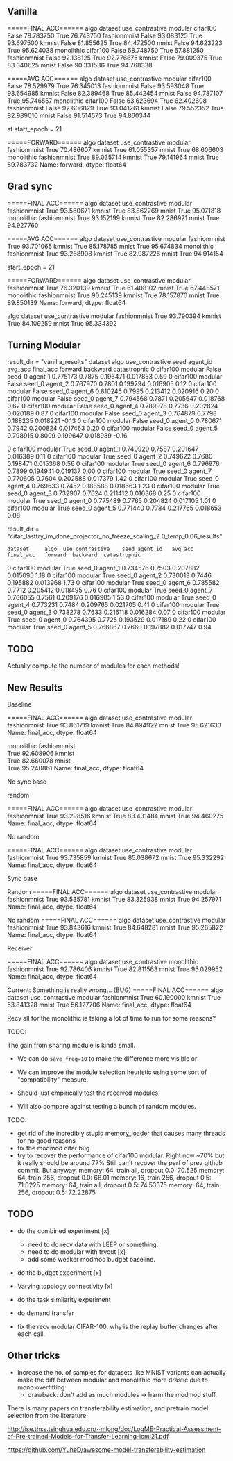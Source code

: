 ## Vanilla

=====FINAL ACC======
algo        dataset       use_contrastive
modular     cifar100      False              78.783750
                          True               76.743750
            fashionmnist  False              93.083125
                          True               93.697500
            kmnist        False              81.855625
                          True               84.472500
            mnist         False              94.623223
                          True               95.624038
monolithic  cifar100      False              58.748750
                          True               57.881250
            fashionmnist  False              92.138125
                          True               92.776875
            kmnist        False              79.009375
                          True               83.340625
            mnist         False              90.331536
                          True               94.768338


=====AVG ACC======
algo        dataset       use_contrastive
modular     cifar100      False              78.529979
                          True               76.345013
            fashionmnist  False              93.593048
                          True               93.654985
            kmnist        False              82.389468
                          True               85.442454
            mnist         False              94.787107
                          True               95.746557
monolithic  cifar100      False              63.623694
                          True               62.402608
            fashionmnist  False              92.606829
                          True               93.041261
            kmnist        False              79.552352
                          True               82.989010
            mnist         False              91.514573
                          True               94.860344


at start_epoch = 21

=====FORWARD======
algo        dataset       use_contrastive
modular     fashionmnist  True               70.486607
            kmnist        True               61.055357
            mnist         True               68.606603
monolithic  fashionmnist  True               89.035714
            kmnist        True               79.141964
            mnist         True               89.783732
Name: forward, dtype: float64




## Grad sync
=====FINAL ACC======
algo        dataset       use_contrastive
modular     fashionmnist  True               93.580671
            kmnist        True               83.862269
            mnist         True               95.071818
monolithic  fashionmnist  True               93.152199
            kmnist        True               82.286921
            mnist         True               94.927760

=====AVG ACC======
algo        dataset       use_contrastive
modular     fashionmnist  True               93.701065
            kmnist        True               85.178785
            mnist         True               95.674834
monolithic  fashionmnist  True               93.268908
            kmnist        True               82.987226
            mnist         True               94.914154



start_epoch = 21

=====FORWARD======
algo        dataset       use_contrastive
modular     fashionmnist  True               76.320139
            kmnist        True               61.408102
            mnist         True               67.448571
monolithic  fashionmnist  True               90.245139
            kmnist        True               78.157870
            mnist         True               89.850139
Name: forward, dtype: float64



algo     dataset       use_contrastive
modular  fashionmnist  True               93.790394
         kmnist        True               84.109259
         mnist         True               95.334392


## Turning Modular

result_dir = "vanilla_results"
    dataset        algo  use_contrastive    seed agent_id   avg_acc  final_acc   forward  backward  catastrophic
0  cifar100     modular            False  seed_0  agent_1  0.775173     0.7875  0.196471  0.017853          0.59
0  cifar100     modular            False  seed_0  agent_2  0.767970     0.7801  0.199294  0.016905          0.12
0  cifar100     modular            False  seed_0  agent_6  0.810245     0.7995  0.213412  0.020916          0.20
0  cifar100     modular            False  seed_0  agent_7  0.794568     0.7871  0.205647  0.018768          0.62
0  cifar100     modular            False  seed_0  agent_4  0.789978     0.7736  0.202824  0.020189          0.87
0  cifar100     modular            False  seed_0  agent_3  0.764879     0.7798  0.188235  0.018221         -0.13
0  cifar100     modular            False  seed_0  agent_0  0.780671     0.7942  0.200824  0.017463          0.20
0  cifar100     modular            False  seed_0  agent_5  0.798915     0.8009  0.199647  0.018989         -0.16

0  cifar100     modular             True  seed_0  agent_1  0.740929     0.7587  0.201647  0.016389          0.11
0  cifar100     modular             True  seed_0  agent_2  0.749622     0.7680  0.198471  0.015368          0.56
0  cifar100     modular             True  seed_0  agent_6  0.796976     0.7899  0.194941  0.019137          0.00
0  cifar100     modular             True  seed_0  agent_7  0.770605     0.7604  0.202588  0.017379          1.42
0  cifar100     modular             True  seed_0  agent_4  0.769633     0.7452  0.188588  0.018663          1.23
0  cifar100     modular             True  seed_0  agent_3  0.732907     0.7624  0.211412  0.016368          0.25
0  cifar100     modular             True  seed_0  agent_0  0.775489     0.7765  0.204824  0.017105          1.01
0  cifar100     modular             True  seed_0  agent_5  0.771440     0.7784  0.217765  0.018653          0.08




result_dir = "cifar_lasttry_im_done_projector_no_freeze_scaling_2.0_temp_0.06_results"


    dataset     algo  use_contrastive    seed agent_id   avg_acc  final_acc   forward  backward  catastrophic
0  cifar100  modular             True  seed_0  agent_1  0.734576     0.7503  0.207882  0.015095          1.18
0  cifar100  modular             True  seed_0  agent_2  0.730013     0.7446  0.195882  0.013968          1.73
0  cifar100  modular             True  seed_0  agent_6  0.785582     0.7712  0.205412  0.018495          0.76
0  cifar100  modular             True  seed_0  agent_7  0.766055     0.7561  0.209176  0.016905          1.53
0  cifar100  modular             True  seed_0  agent_4  0.773231     0.7484  0.209765  0.021705          0.41
0  cifar100  modular             True  seed_0  agent_3  0.738278     0.7633  0.216118  0.016284          0.07
0  cifar100  modular             True  seed_0  agent_0  0.764395     0.7725  0.193529  0.017189          0.22
0  cifar100  modular             True  seed_0  agent_5  0.766867     0.7660  0.197882  0.017747          0.94



## TODO

Actually compute the number of modules for each methods!




## New Results

Baseline


=====FINAL ACC======
algo     dataset       use_contrastive
modular  fashionmnist  True               93.861719
         kmnist        True               84.894922
         mnist         True               95.621633
Name: final_acc, dtype: float64


monolithic  fashionmnist  
                          True               92.608906
            kmnist        
                          True               82.660078
            mnist         
                          True               95.240861
Name: final_acc, dtype: float64




No sync base

random

=====FINAL ACC======
algo     dataset       use_contrastive
modular  fashionmnist  True               93.298516
         kmnist        True               83.431484
         mnist         True               94.460275
Name: final_acc, dtype: float64



No random

=====FINAL ACC======
algo     dataset       use_contrastive
modular  fashionmnist  True               93.735859
         kmnist        True               85.038672
         mnist         True               95.332292
Name: final_acc, dtype: float64


Sync base

Random
=====FINAL ACC======
algo     dataset       use_contrastive
modular  fashionmnist  True               93.535781
         kmnist        True               83.325938
         mnist         True               94.257971
Name: final_acc, dtype: float64


No random
=====FINAL ACC======
algo     dataset       use_contrastive
modular  fashionmnist  True               93.843616
         kmnist        True               84.648281
         mnist         True               95.265822
Name: final_acc, dtype: float64



Receiver

=====FINAL ACC======
algo        dataset       use_contrastive
monolithic  fashionmnist  True               92.786406
            kmnist        True               82.811563
            mnist         True               95.029952
Name: final_acc, dtype: float64


Current: Something is really wrong... (BUG)
=====FINAL ACC======
algo     dataset       use_contrastive
modular  fashionmnist  True               60.190000
         kmnist        True               53.841328
         mnist         True               56.127706
Name: final_acc, dtype: float64





Recv all for the monolithic is taking a lot of time to run for some reasons?



TODO:

The gain from sharing module is kinda small. 
- We can do `save_freq=10` to make the difference more visible
or
- We can improve the module selection heuristic using some sort of "compatibility" measure.

- Should just empirically test the received modules.
- Will also compare against testing a bunch of random modules.


TODO:
- get rid of the incredibly stupid memory_loader that causes many threads for no good reasons
- fix the modmod cifar bug
- try to recover the performance of cifar100 modular. Right now ~70% but it really should be around 77%
Still can't recover the perf of prev github commit. But anyway.
    memory: 64, train all, dropout 0.0: 70.525
    memory: 64, train 256, dropout 0.0: 68.01
    memory: 16, train 256, dropout 0.5: 71.0225
    memory: 64, train all, dropout 0.5: 74.53375
    memory: 64, train 256, dropout 0.5: 72.22875



## TODO
- do the combined experiment [x]
    - need to do recv data with LEEP or something.
    - need to do modular with tryout [x]
    - add some weaker modmod budget baseline.
- do the budget experiment [x]

- Varying topology connectivity [x]

- do the task similarity experiment

- do demand transfer


- fix the recv modular CIFAR-100. why is the replay buffer changes after each call.

## Other tricks
- increase the no. of samples for datasets like MNIST variants can actually make the diff between modular and monolithic more drastic due to mono overfitting
    - drawback: don't add as much modules -> harm the modmod stuff.


There is many papers on transferability estimation, and pretrain model selection from the literature.

http://ise.thss.tsinghua.edu.cn/~mlong/doc/LogME-Practical-Assessment-of-Pre-trained-Models-for-Transfer-Learning-icml21.pdf


https://github.com/YuheD/awesome-model-transferability-estimation
